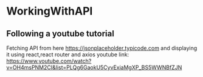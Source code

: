# WorkingWithAPI
## Following a youtube tutorial
Fetching API from here https://jsonplaceholder.typicode.com and displaying it using react,react router and axios
youtube link: https://www.youtube.com/watch?v=OH4msPNM2CI&list=PLQg6GaokU5CyvExiaMgXP_BS5WWNBfZJN
